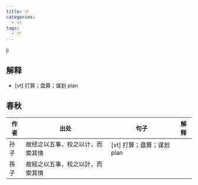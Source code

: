 ```yaml
---
title: 计
categories:
  - vt
tags:
  - 计
---
```


jì
<!-- more -->

## 解释
* [vt] 打算；盘算；谋划 plan

## 春秋

作者|出处|句子|解释
---|---|---|---
孙子|故经之以五事，校之以计，而索其情|[vt] 打算；盘算；谋划 plan
孫子|故經之以五事，校之以計，而索其情|
